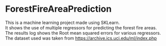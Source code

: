 # ForestFireAreaPrediction
This is a machine learning project made using SKLearn.\
It shows the use of multiple regressors for predicting the forest fire areas.\
The results log shows the Root mean squared errors for various regressors.\
The dataset used was taken from https://archive.ics.uci.edu/ml/index.php
